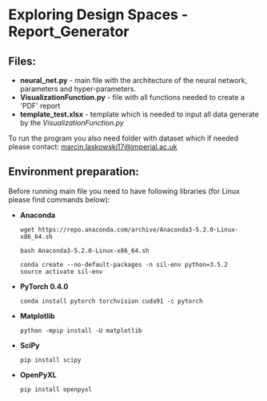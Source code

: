 # Exploring Design Spaces  -  Report_Generator

## Files:
- **neural_net.py** - main file with the architecture of the neural network, parameters and hyper-parameters.
- **VisualizationFunction.py** - file with all functions needed to create a 'PDF' report
- **template_test.xlsx** - template which is needed to input all data generate by the *VisualizationFunction.py*

To run the program you also need folder with dataset which if needed please contact: marcin.laskowski17@imperial.ac.uk


## Environment preparation:
Before running main file you need to have following libraries (for Linux please find commands below):
- **Anaconda**
    ```
    wget https://repo.anaconda.com/archive/Anaconda3-5.2.0-Linux-x86_64.sh

    bash Anaconda3-5.2.0-Linux-x86_64.sh

    conda create --no-default-packages -n sil-env python=3.5.2
    source activate sil-env
    ```
- **PyTorch 0.4.0**
    ```
    conda install pytorch torchvision cuda91 -c pytorch
    ```
- **Matplotlib**
    ```
    python -mpip install -U matplotlib
    ```
- **SciPy**
    ```
    pip install scipy
    ```
- **OpenPyXL**
    ```
    pip install openpyxl
    ```
